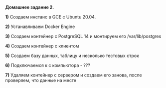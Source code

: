 **Домашнее задание 2.**

**1)** Создаем инстанс в GCE с Ubuntu 20.04.

**2)** Устанавливаем Docker Engine [](scrin)

**3)** Создаем контейнер с PostgreSQL 14 и монтируем его /var/lib/postgres [](scrin)

**4)** Создаем контейнер с клиентом [](scrin)

**5)** Создаем базу данных, таблицу и несколько тестовых строк [](scrin)

**6)** Подключаемся к с компьютора - ???

**7)** Удаляем контейнер с сервером и создаем его занова, после проверяем, что данные на месте [](scrin)
